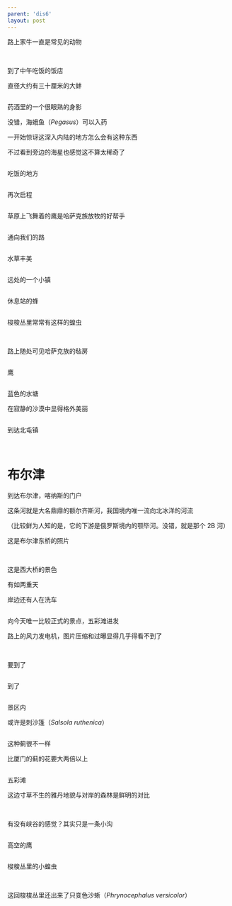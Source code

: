 ```yaml
---
parent: 'dis6'
layout: post
---
```

路上家牛一直是常见的动物
<img class='disc' data-src='https://lykoseremos.github.io/gmalb-02/dis6/DSC_4905.jpg'>

<img class='disc' data-src='https://lykoseremos.github.io/gmalb-02/dis6/DSC_4906.jpg'>

<img class='disc' data-src='https://lykoseremos.github.io/gmalb-02/dis6/DSC_4908.jpg'>

到了中午吃饭的饭店


直径大约有三十厘米的大蚌

<img class='disc' data-src='https://lykoseremos.github.io/gmalb-02/dis6/DSC_4910.jpg'>

药酒里的一个很眼熟的身影


没错，海蛾鱼（<i>Pegasus</i>）可以入药


一开始惊讶这深入内陆的地方怎么会有这种东西


不过看到旁边的海星也感觉这不算太稀奇了

<img class='disc' data-src='https://lykoseremos.github.io/gmalb-02/dis6/DSC_4911.jpg'>

吃饭的地方

<img class='disc' data-src='https://lykoseremos.github.io/gmalb-02/dis6/DSC_4913.jpg'>

再次启程

<img class='disc' data-src='https://lykoseremos.github.io/gmalb-02/dis6/DSC_4916.jpg'>

草原上飞舞着的鹰是哈萨克族放牧的好帮手

<img class='disc' data-src='https://lykoseremos.github.io/gmalb-02/dis6/DSC_4919.jpg'>

通向我们的路

<img class='disc' data-src='https://lykoseremos.github.io/gmalb-02/dis6/DSC_4920.jpg'>

水草丰美

<img class='disc' data-src='https://lykoseremos.github.io/gmalb-02/dis6/DSC_4921.jpg'>

远处的一个小镇

<img class='disc' data-src='https://lykoseremos.github.io/gmalb-02/dis6/DSC_4922.jpg'>

休息站的蜂

<img class='disc' data-src='https://lykoseremos.github.io/gmalb-02/dis6/DSC_4924.jpg'>

梭梭丛里常常有这样的蝗虫

<img class='disc' data-src='https://lykoseremos.github.io/gmalb-02/dis6/DSC_4925.jpg'>

<img class='disc' data-src='https://lykoseremos.github.io/gmalb-02/dis6/DSC_4926.jpg'>

路上随处可见哈萨克族的毡房

<img class='disc' data-src='https://lykoseremos.github.io/gmalb-02/dis6/DSC_4927.jpg'>

鹰

<img class='disc' data-src='https://lykoseremos.github.io/gmalb-02/dis6/DSC_4928.jpg'>

蓝色的水塘


在寂静的沙漠中显得格外美丽

<img class='disc' data-src='https://lykoseremos.github.io/gmalb-02/dis6/DSC_4929.jpg'>

到达北屯镇

<img class='disc' data-src='https://lykoseremos.github.io/gmalb-02/dis6/DSC_4932.jpg'>

<img class='disc' data-src='https://lykoseremos.github.io/gmalb-02/dis6/DSC_4934.jpg'>

<h1 class="hd">布尔津</h1>

到达布尔津，喀纳斯的门户

这条河就是大名鼎鼎的额尔齐斯河，我国境内唯一流向北冰洋的河流

（比较鲜为人知的是，它的下游是俄罗斯境内的颚毕河。没错，就是那个 2B 河）

这是布尔津东桥的照片

<img class='disc' data-src='https://lykoseremos.github.io/gmalb-02/dis6/DSC_4935.jpg'>

<img class='disc' data-src='https://lykoseremos.github.io/gmalb-02/dis6/DSC_4936.jpg'>

这是西大桥的景色

有如两重天

岸边还有人在洗车

<img class='disc' data-src='https://lykoseremos.github.io/gmalb-02/dis6/DSC_4937.jpg'>

向今天唯一比较正式的景点，五彩滩进发

路上的风力发电机，图片压缩和过曝显得几乎得看不到了

<img class='disc' data-src='https://lykoseremos.github.io/gmalb-02/dis6/DSC_4938.jpg'>

<img class='disc' data-src='https://lykoseremos.github.io/gmalb-02/dis6/DSC_4941.jpg'>

要到了

<img class='disc' data-src='https://lykoseremos.github.io/gmalb-02/dis6/DSC_4942.jpg'>

到了

<img class='disc' data-src='https://lykoseremos.github.io/gmalb-02/dis6/DSC_4943.jpg'>

景区内


或许是刺沙篷（<i>Salsola ruthenica</i>）

<img class='disc' data-src='https://lykoseremos.github.io/gmalb-02/dis6/DSC_4944.jpg'>

这种蓟很不一样


比厦门的蓟的花要大两倍以上

<img class='disc' data-src='https://lykoseremos.github.io/gmalb-02/dis6/DSC_4945.jpg'>

五彩滩


这边寸草不生的雅丹地貌与对岸的森林是鲜明的对比

<img class='disc' data-src='https://lykoseremos.github.io/gmalb-02/dis6/DSC_4947.jpg'>

<img class='disc' data-src='https://lykoseremos.github.io/gmalb-02/dis6/DSC_4948.jpg'>

<img class='disc' data-src='https://lykoseremos.github.io/gmalb-02/dis6/DSC_4991.jpg'>

有没有峡谷的感觉？其实只是一条小沟

<img class='disc' data-src='https://lykoseremos.github.io/gmalb-02/dis6/DSC_4967.jpg'>

高空的鹰

<img class='disc' data-src='https://lykoseremos.github.io/gmalb-02/dis6/DSC_4957.jpg'>

梭梭丛里的小蝗虫

<img class='disc' data-src='https://lykoseremos.github.io/gmalb-02/dis6/DSC_4979.jpg'>

<img class='disc' data-src='https://lykoseremos.github.io/gmalb-02/dis6/DSC_4981.jpg'>

这回梭梭丛里还出来了只变色沙蜥（<i>Phrynocephalus versicolor</i>）

<img class='disc' data-src='https://lykoseremos.github.io/gmalb-02/dis6/DSC_4983.jpg'>

<img class='disc' data-src='https://lykoseremos.github.io/gmalb-02/dis6/DSC_4984.jpg'>

<img class='disc' data-src='https://lykoseremos.github.io/gmalb-02/dis6/DSC_4986.jpg'>

<img class='disc' data-src='https://lykoseremos.github.io/gmalb-02/dis6/DSC_4988.jpg'>
